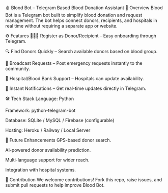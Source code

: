 🩸 Blood Bot – Telegram Based Blood Donation Assistant
📌 Overview
Blood Bot is a Telegram bot built to simplify blood donation and request management.
The bot helps connect donors, recipients, and hospitals in real time without requiring a separate app or website.

⚙️ Features
🧑‍🤝‍🧑 Register as Donor/Recipient – Easy onboarding through Telegram.

🔍 Find Donors Quickly – Search available donors based on blood group.

📢 Broadcast Requests – Post emergency requests instantly to the community.

🏥 Hospital/Blood Bank Support – Hospitals can update availability.

📡 Instant Notifications – Get real-time updates directly in Telegram.

🛠️ Tech Stack
Language: Python

Framework: python-telegram-bot

Database: SQLite / MySQL / Firebase (configurable)

Hosting: Heroku / Railway / Local Server

🚀 Future Enhancements
GPS-based donor search.

AI-powered donor availability prediction.

Multi-language support for wider reach.

Integration with hospital systems.

🤝 Contribution
We welcome contributions! Fork this repo, raise issues, and submit pull requests to help improve Blood Bot.
